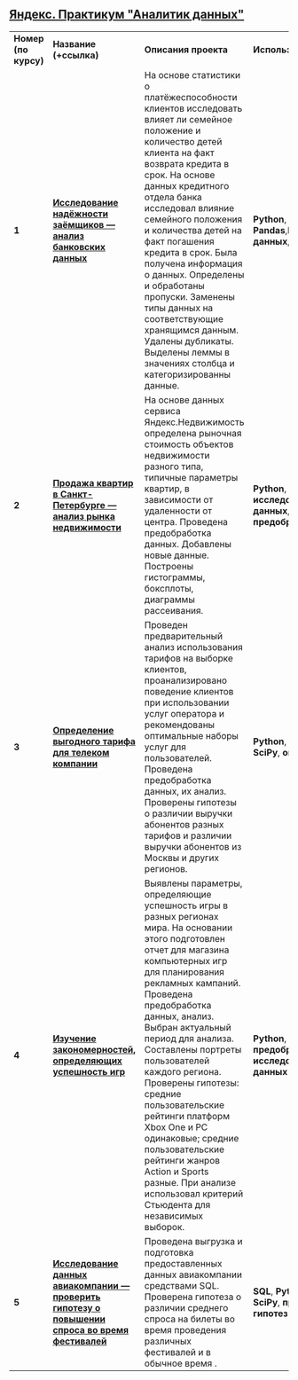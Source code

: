 ## <a href="https://praktikum.yandex.ru/data-analyst/" target="_blank"><b>Яндекс. Практикум "Аналитик данных"</b></a>

<table>
<tr>
<td><b>Номер (по курсу)</b></td>
<td><b>Название (+ссылка)</b></td>
<td><b>Описания проекта </b></td>
<td><b>Используемые библиотеки</b></td>
<tr>

 <td><b>1</b></td>
<td><a href="https://github.com/ValeriySt/yandex-praktikum-projects/blob/261a3aa4e5f593d7455078194f7c14220a1e31bd/1.%20%D0%98%D1%81%D1%81%D0%BB%D0%B5%D0%B4%D0%BE%D0%B2%D0%B0%D0%BD%D0%B8%D0%B5%20%D0%BD%D0%B0%D0%B4%D1%91%D0%B6%D0%BD%D0%BE%D1%81%D1%82%D0%B8%20%D0%B7%D0%B0%D1%91%D0%BC%D1%89%D0%B8%D0%BA%D0%BE%D0%B2%20%E2%80%94%20%D0%B0%D0%BD%D0%B0%D0%BB%D0%B8%D0%B7%20%D0%B1%D0%B0%D0%BD%D0%BA%D0%BE%D0%B2%D1%81%D0%BA%D0%B8%D1%85%20%D0%B4%D0%B0%D0%BD%D0%BD%D1%8B%D1%85.ipynb" target="_blank"><b>
Исследование надёжности заёмщиков — анализ банковских данных</b></a></td>
<td>
На основе статистики о платёжеспособности клиентов исследовать влияет ли семейное положение и количество детей клиента на факт возврата кредита в срок. 
На основе данных кредитного отдела банка исследовал влияние семейного положения и
количества детей на факт погашения кредита в срок. Была получена информация о
данных. Определены и обработаны пропуски. Заменены типы данных на соответствующие
хранящимся данным. Удалены дубликаты. Выделены леммы в значениях столбца и
категоризированны данные. </td>
<td><b>Python</b>, <b>Pandas</b>,<b>PyMystem3</b>,<b>предобработка данных</b>, <b>лемматизация</b>, <b>ntlk</b></td>
<tr>
<td><b>2</b></td>
<td><a href="https://github.com/ValeriySt/yandex-praktikum-projects/blob/42ee99a141b970bcd132f4c33560b4a9aa0cb533/2.%20%D0%9F%D1%80%D0%BE%D0%B4%D0%B0%D0%B6%D0%B0%20%D0%BA%D0%B2%D0%B0%D1%80%D1%82%D0%B8%D1%80%20%D0%B2%20%D0%A1%D0%B0%D0%BD%D0%BA%D1%82-%D0%9F%D0%B5%D1%82%D0%B5%D1%80%D0%B1%D1%83%D1%80%D0%B3%D0%B5%20%E2%80%94%20%D0%B0%D0%BD%D0%B0%D0%BB%D0%B8%D0%B7%20%D1%80%D1%8B%D0%BD%D0%BA%D0%B0%20%D0%BD%D0%B5%D0%B4%D0%B2%D0%B8%D0%B6%D0%B8%D0%BC%D0%BE%D1%81%D1%82%D0%B8.ipynb" target="_blank"><b>
Продажа квартир в Санкт-Петербурге — анализ рынка недвижимости</b></a></td>
<td>
На основе данных сервиса Яндекс.Недвижимость определена рыночная стоимость
объектов недвижимости разного типа, типичные параметры квартир, в зависимости от
удаленности от центра. Проведена предобработка данных. Добавлены новые данные.
Построены гистограммы, боксплоты, диаграммы рассеивания. </td>
<td><b>Python</b>, <b>Pandas</b>, <b>Matplotlib</b>, <b>исследовательский анализ данных</b>, <b>визуализация данных</b>, <b>предобработка данных</b></td>
<tr>
<td><b>3</b></td>
<td><a href="https://github.com/ValeriySt/yandex-praktikum-projects/blob/3a59e56de7937a5d98aacec4c4527ba777100a3d/3.%20%D0%9E%D0%BF%D1%80%D0%B5%D0%B4%D0%B5%D0%BB%D0%B5%D0%BD%D0%B8%D0%B5%20%D0%B2%D1%8B%D0%B3%D0%BE%D0%B4%D0%BD%D0%BE%D0%B3%D0%BE%20%D1%82%D0%B0%D1%80%D0%B8%D1%84%D0%B0%20%D0%B4%D0%BB%D1%8F%20%D1%82%D0%B5%D0%BB%D0%B5%D0%BA%D0%BE%D0%BC%20%D0%BA%D0%BE%D0%BC%D0%BF%D0%B0%D0%BD%D0%B8%D0%B8.ipynb" target="_blank"><b>
Определение выгодного тарифа для телеком компании</b></a></td>
<td>
Проведен предварительный анализ использования тарифов на выборке клиентов,
проанализировано поведение клиентов при использовании услуг оператора и
рекомендованы оптимальные наборы услуг для пользователей. Проведена предобработка
данных, их анализ. Проверены гипотезы о различии выручки абонентов разных тарифов и
различии выручки абонентов из Москвы и других регионов. </td>
<td><b>Python</b>, <b>Pandas</b>, <b>Matplotlib</b>, <b>NumPy</b>, <b>SciPy</b>, <b>описательная статистика</b></td>
<tr>
<td><b>4</b></td>
<td><a href="https://github.com/ValeriySt/yandex-praktikum-projects/blob/26e4e647d12071fbdbe837bffd1fa838b64b3003/4.%20%D0%98%D0%B7%D1%83%D1%87%D0%B5%D0%BD%D0%B8%D0%B5%20%D0%B7%D0%B0%D0%BA%D0%BE%D0%BD%D0%BE%D0%BC%D0%B5%D1%80%D0%BD%D0%BE%D1%81%D1%82%D0%B5%D0%B9,%20%D0%BE%D0%BF%D1%80%D0%B5%D0%B4%D0%B5%D0%BB%D1%8F%D1%8E%D1%89%D0%B8%D1%85%20%D1%83%D1%81%D0%BF%D0%B5%D1%88%D0%BD%D0%BE%D1%81%D1%82%D1%8C%20%D0%B8%D0%B3%D1%80.ipynb" target="_blank"><b>
Изучение закономерностей, определяющих успешность игр</b></a></td>
<td>
Выявлены параметры, определяющие успешность игры в разных регионах мира. На
основании этого подготовлен отчет для магазина компьютерных игр для планирования
рекламных кампаний. Проведена предобработка данных, анализ. Выбран актуальный
период для анализа. Составлены портреты пользователей каждого региона. Проверены
гипотезы: средние пользовательские рейтинги платформ Xbox One и PC одинаковые;
средние пользовательские рейтинги жанров Action и Sports разные. При анализе использовал критерий Стьюдента для независимых выборок. </td>
<td><b>Python</b>, <b>Pandas</b>, <b>Matplotlib</b>, <b>NumPy</b>, <b>предобработка данных</b>, <b>исследовательский анализ данных</b></td>
<tr>
<td><b>5</b></td>
<td><a href="https://github.com/ValeriySt/yandex-praktikum-projects/blob/32da300d90073b976802e71e88ca0b383298a85b/5.%20%D0%98%D1%81%D1%81%D0%BB%D0%B5%D0%B4%D0%BE%D0%B2%D0%B0%D0%BD%D0%B8%D0%B5%20%D0%B4%D0%B0%D0%BD%D0%BD%D1%8B%D1%85%20%D0%B0%D0%B2%D0%B8%D0%B0%D0%BA%D0%BE%D0%BC%D0%BF%D0%B0%D0%BD%D0%B8%D0%B8%20%E2%80%94%20%D0%BF%D1%80%D0%BE%D0%B2%D0%B5%D1%80%D0%B8%D1%82%D1%8C%20%D0%B3%D0%B8%D0%BF%D0%BE%D1%82%D0%B5%D0%B7%D1%83%20%D0%BE%20%D0%BF%D0%BE%D0%B2%D1%8B%D1%88%D0%B5%D0%BD%D0%B8%D0%B8.ipynb" target="_blank"><b>
 Исследование данных авиакомпании — проверить гипотезу о повышении
спроса во время фестивалей</b></a></td>
<td>
Проведена выгрузка и подготовка предоставленных данных авиакомпании средствами SQL. Проверена гипотеза о различии среднего спроса на билеты во время проведения
различных фестивалей и в обычное время . </td>
<td><b>SQL</b>, <b>Python</b>, <b>Pandas</b>, <b>Matplotlib</b>, <b>SciPy</b>, <b>проверка статистических гипотез</b></td>
<tr>
